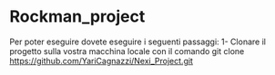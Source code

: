 # Rockman_project

Per poter eseguire dovete eseguire i seguenti passaggi:
1- Clonare il progetto sulla vostra macchina locale con il comando git clone https://github.com/YariCagnazzi/Nexi_Project.git 
